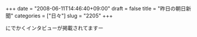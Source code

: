 +++
date = "2008-06-11T14:46:40+09:00"
draft = false
title = "昨日の朝日新聞"
categories = ["日々"]
slug = "2205"
+++

にでかくインタビューが掲載されてますー
